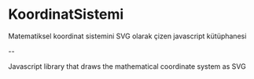 # KoordinatSistemi
Matematiksel koordinat sistemini SVG olarak çizen javascript kütüphanesi 

--

Javascript library that draws the mathematical coordinate system as SVG

